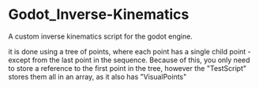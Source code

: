 # Godot_Inverse-Kinematics
A custom inverse kinematics script for the godot engine.

it is done using a tree of points, where each point has a single child point - except from the last point in the sequence.
Because of this, you only need to store a reference to the first point in the tree,
however the "TestScript" stores them all in an array, as it also has "VisualPoints"
